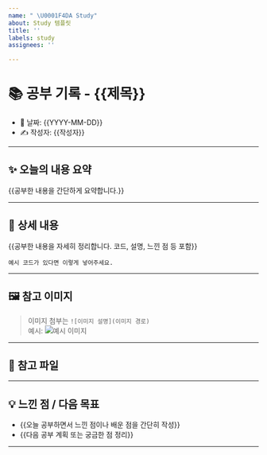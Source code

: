 ```yaml
---
name: " \U0001F4DA Study"
about: Study 템플릿
title: ''
labels: study
assignees: ''

---
```


# 📚 공부 기록 - {{제목}}

- 📅 날짜: {{YYYY-MM-DD}}
- ✍️ 작성자: {{작성자}}

---

## ✨ 오늘의 내용 요약
{{공부한 내용을 간단하게 요약합니다.}}

---

## 📖 상세 내용
{{공부한 내용을 자세히 정리합니다. 코드, 설명, 느낀 점 등 포함}}

```예시 코드가 있다면 이렇게 넣어주세요.```

---

## 🖼️ 참고 이미지  
> 이미지 첨부는 `![이미지 설명](이미지 경로)`  
예시:
![예시 이미지](./images/example.png)

---

## 📎 참고 파일  


---

## 💡 느낀 점 / 다음 목표
- {{오늘 공부하면서 느낀 점이나 배운 점을 간단히 작성}}
- {{다음 공부 계획 또는 궁금한 점 정리}}

---
